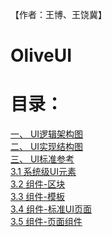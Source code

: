 【作者：王博、王饶冀】

# OliveUI

# 目录：
[一、 UI逻辑架构图](#chapter1)    
[二、 UI实现结构图](#chapter2)  
[三、 UI标准参考](#chapter3)   
  [3.1 系统级UI元素]()   
  [3.2 组件-区块]()  
  [3.3 组件-模板]()  
  [3.4 组件-标准UI页面]()  
  [3.5 组件-页面组件]()  
